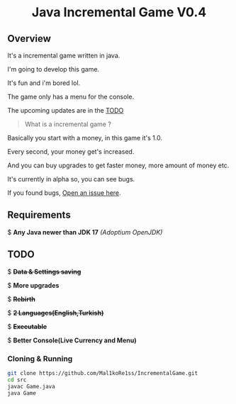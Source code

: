 <h1 align="center">Java Incremental Game V0.4</h1>

## Overview

It's a incremental game written in java.

I'm going to develop this game.

It's fun and i'm bored lol.

The game only has a menu for the console.

The upcoming updates are in the [TODO](#todo)

> What is a incremental game ?

Basically you start with a money, in this game it's 1.0.

Every second, your money get's increased.

And you can buy upgrades to get faster money, more amount of money etc.

It's currently in alpha so, you can see bugs.

If you found bugs, [Open an issue here](<https://github.com/Mal1koRe1ss/IncrementalGame/issues>).

## Requirements

$ **Any Java newer than JDK 17** *(Adoptium OpenJDK)*

## TODO

$ ~~**Data & Settings saving**~~

$ **More upgrades**

$ ~~**Rebirth**~~

$ ~~**2 Languages(English,Turkish)**~~

$ ~~**Executable**~~

$ **Better Console(Live Currency and Menu)**

### Cloning & Running
```bash
git clone https://github.com/Mal1koRe1ss/IncrementalGame.git
cd src
javac Game.java
java Game
```

